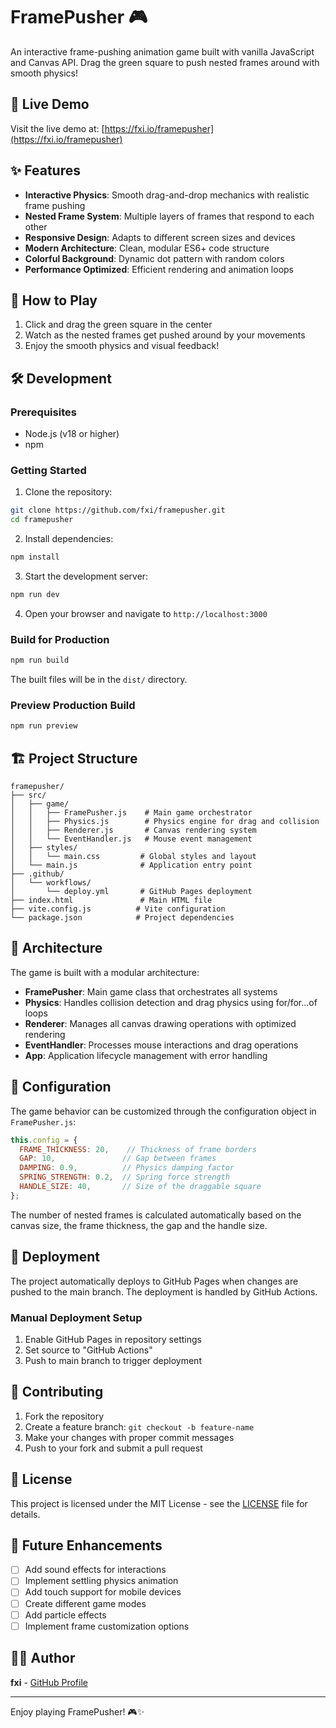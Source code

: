 # FramePusher 🎮

An interactive frame-pushing animation game built with vanilla JavaScript and Canvas API. Drag the green square to push nested frames around with smooth physics!

## 🚀 Live Demo

Visit the live demo at: [https://fxi.io/framepusher](https://fxi.io/framepusher)

## ✨ Features

- **Interactive Physics**: Smooth drag-and-drop mechanics with realistic frame pushing
- **Nested Frame System**: Multiple layers of frames that respond to each other
- **Responsive Design**: Adapts to different screen sizes and devices
- **Modern Architecture**: Clean, modular ES6+ code structure
- **Colorful Background**: Dynamic dot pattern with random colors
- **Performance Optimized**: Efficient rendering and animation loops

## 🎯 How to Play

1. Click and drag the green square in the center
2. Watch as the nested frames get pushed around by your movements
3. Enjoy the smooth physics and visual feedback!

## 🛠️ Development

### Prerequisites

- Node.js (v18 or higher)
- npm

### Getting Started

1. Clone the repository:
```bash
git clone https://github.com/fxi/framepusher.git
cd framepusher
```

2. Install dependencies:
```bash
npm install
```

3. Start the development server:
```bash
npm run dev
```

4. Open your browser and navigate to `http://localhost:3000`

### Build for Production

```bash
npm run build
```

The built files will be in the `dist/` directory.

### Preview Production Build

```bash
npm run preview
```

## 🏗️ Project Structure

```
framepusher/
├── src/
│   ├── game/
│   │   ├── FramePusher.js    # Main game orchestrator
│   │   ├── Physics.js        # Physics engine for drag and collision
│   │   ├── Renderer.js       # Canvas rendering system
│   │   └── EventHandler.js   # Mouse event management
│   ├── styles/
│   │   └── main.css         # Global styles and layout
│   └── main.js              # Application entry point
├── .github/
│   └── workflows/
│       └── deploy.yml       # GitHub Pages deployment
├── index.html               # Main HTML file
├── vite.config.js          # Vite configuration
└── package.json            # Project dependencies
```

## 🎨 Architecture

The game is built with a modular architecture:

- **FramePusher**: Main game class that orchestrates all systems
- **Physics**: Handles collision detection and drag physics using for/for...of loops
- **Renderer**: Manages all canvas drawing operations with optimized rendering
- **EventHandler**: Processes mouse interactions and drag operations
- **App**: Application lifecycle management with error handling

## 🔧 Configuration

The game behavior can be customized through the configuration object in `FramePusher.js`:

```javascript
this.config = {
  FRAME_THICKNESS: 20,    // Thickness of frame borders
  GAP: 10,               // Gap between frames
  DAMPING: 0.9,          // Physics damping factor
  SPRING_STRENGTH: 0.2,  // Spring force strength
  HANDLE_SIZE: 40,       // Size of the draggable square
};
```

The number of nested frames is calculated automatically based on the canvas
size, the frame thickness, the gap and the handle size.

## 🚀 Deployment

The project automatically deploys to GitHub Pages when changes are pushed to the main branch. The deployment is handled by GitHub Actions.

### Manual Deployment Setup

1. Enable GitHub Pages in repository settings
2. Set source to "GitHub Actions"
3. Push to main branch to trigger deployment

## 🤝 Contributing

1. Fork the repository
2. Create a feature branch: `git checkout -b feature-name`
3. Make your changes with proper commit messages
4. Push to your fork and submit a pull request

## 📝 License

This project is licensed under the MIT License - see the [LICENSE](LICENSE) file for details.

## 🎯 Future Enhancements

- [ ] Add sound effects for interactions
- [ ] Implement settling physics animation
- [ ] Add touch support for mobile devices
- [ ] Create different game modes
- [ ] Add particle effects
- [ ] Implement frame customization options

## 👨‍💻 Author

**fxi** - [GitHub Profile](https://github.com/fxi)

---

Enjoy playing FramePusher! 🎮✨
